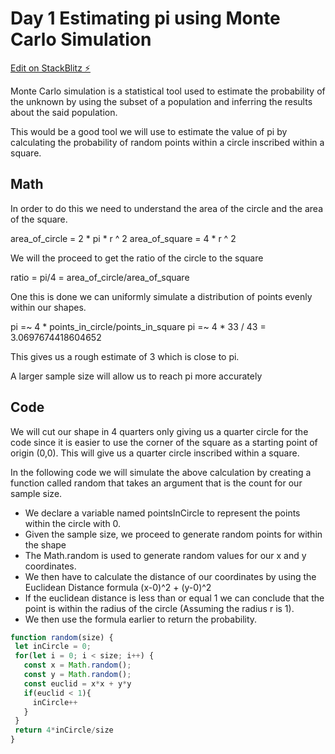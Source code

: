 
# Day 1 Estimating pi using Monte Carlo Simulation
 
[Edit on StackBlitz ⚡️](https://stackblitz.com/edit/react-ts-yrbo5p)
 
Monte Carlo simulation is a statistical tool used to estimate the probability of the unknown by using the subset of a population and inferring the results about the said population.
 
This would be a good tool we will use to estimate the value of pi by calculating the probability of random points within a circle inscribed within a square.
 
## Math
 
In order to do this we need to understand the area of the circle and the area of the square.
 
area_of_circle = 2 * pi * r ^ 2
area_of_square = 4 * r ^ 2
 
 
We will the proceed to get the ratio of the circle to the square
 
ratio = pi/4 = area_of_circle/area_of_square
 
One this is done we can uniformly simulate a distribution of points evenly within our shapes.
 
pi =~ 4 * points_in_circle/points_in_square
pi =~ 4 * 33 / 43 = 3.0697674418604652
 
This gives us a rough estimate of 3 which is close to pi.
 
A larger sample size will allow us to reach pi more accurately
 
## Code
 
We will cut our shape in 4 quarters only giving us a quarter circle for the code since it is easier to use the corner of the square as a starting point of origin (0,0). This will give us a quarter circle inscribed within a square.
 
In the following code we will simulate the above calculation by creating a function called random that takes an argument that is the count for our sample size.
 
 - We declare a variable named pointsInCircle to represent the points within the circle with 0.
 - Given the sample size, we proceed to generate random points for within the shape
 - The Math.random is used to generate random values for our x and y coordinates.
 - We then have to calculate the distance of our coordinates by using the Euclidean Distance formula (x-0)^2 + (y-0)^2
 - If the euclidean distance is less than or equal 1 we can conclude that the point is within the radius of the circle (Assuming the radius r is 1).
 - We then use the formula earlier to return the probability.
 
```js
function random(size) {
 let inCircle = 0;
 for(let i = 0; i < size; i++) {
   const x = Math.random();
   const y = Math.random();
   const euclid = x*x + y*y
   if(euclid < 1){
     inCircle++
   }
 }
 return 4*inCircle/size
}
```
